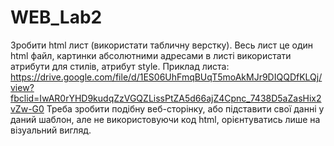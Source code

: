 # WEB_Lab2

Зробити html лист (використати табличну верстку).
Весь лист це один html файл, картинки абсолютними адресами в листі використати атрибути для стилів, атрибут style.
Приклад листа:
https://drive.google.com/file/d/1ES06UhFmqBUqT5moAkMJr9DIQQDfKLQj/view?fbclid=IwAR0rYHD9kudqZzVGQZLissPtZA5d66ajZ4Cpnc_7438D5aZasHix2vZw-G0 
Треба зробити подібну веб-сторінку, або підставити свої данні у даний шаблон, але не використовуючи код html, орієнтуватись лише на візуальний вигляд.
